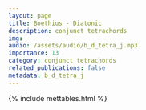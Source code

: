 ```yaml
---
layout: page
title: Boethius - Diatonic
description: conjunct tetrachords
img: 
audio: /assets/audio/b_d_tetra_j.mp3
importance: 13
category: conjunct tetrachords
related_publications: false
metadata: b_d_tetra_j
--- 
```


{% include mettables.html %}